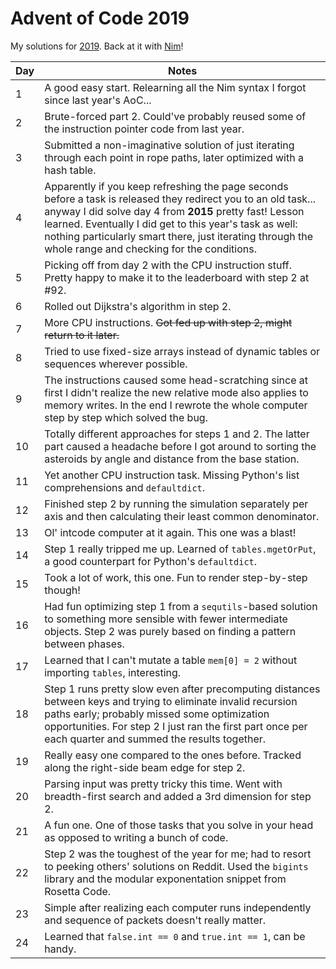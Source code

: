 # Advent of Code 2019

My solutions for [2019](https://adventofcode.com/2019/). Back at it with [Nim](https://nim-lang.org/)!

| Day | Notes |
|---|-------|
| 1 | A good easy start. Relearning all the Nim syntax I forgot since last year's AoC... |
| 2 | Brute-forced part 2. Could've probably reused some of the instruction pointer code from last year. |
| 3 | Submitted a non-imaginative solution of just iterating through each point in rope paths, later optimized with a hash table. |
| 4 | Apparently if you keep refreshing the page seconds before a task is released they redirect you to an old task... anyway I did solve day 4 from **2015** pretty fast! Lesson learned. Eventually I did get to this year's task as well: nothing particularly smart there, just iterating through the whole range and checking for the conditions. |
| 5 | Picking off from day 2 with the CPU instruction stuff. Pretty happy to make it to the leaderboard with step 2 at #92. |
| 6 | Rolled out Dijkstra's algorithm in step 2. |
| 7 | More CPU instructions. ~~Got fed up with step 2, might return to it later.~~ |
| 8 | Tried to use fixed-size arrays instead of dynamic tables or sequences wherever possible. |
| 9 | The instructions caused some head-scratching since at first I didn't realize the new relative mode also applies to memory writes. In the end I rewrote the whole computer step by step which solved the bug. |
| 10 | Totally different approaches for steps 1 and 2. The latter part caused a headache before I got around to sorting the asteroids by angle and distance from the base station. |
| 11 | Yet another CPU instruction task. Missing Python's list comprehensions and `defaultdict`. |
| 12 | Finished step 2 by running the simulation separately per axis and then calculating their least common denominator. |
| 13 | Ol' intcode computer at it again. This one was a blast! |
| 14 | Step 1 really tripped me up. Learned of `tables.mgetOrPut`, a good counterpart for Python's `defaultdict`. |
| 15 | Took a lot of work, this one. Fun to render step-by-step though! |
| 16 | Had fun optimizing step 1 from a `sequtils`-based solution to something more sensible with fewer intermediate objects. Step 2 was purely based on finding a pattern between phases. |
| 17 | Learned that I can't mutate a table `mem[0] = 2` without importing `tables`, interesting. |
| 18 | Step 1 runs pretty slow even after precomputing distances between keys and trying to eliminate invalid recursion paths early; probably missed some optimization opportunities. For step 2 I just ran the first part once per each quarter and summed the results together. |
| 19 | Really easy one compared to the ones before. Tracked along the right-side beam edge for step 2. |
| 20 | Parsing input was pretty tricky this time. Went with breadth-first search and added a 3rd dimension for step 2. |
| 21 | A fun one. One of those tasks that you solve in your head as opposed to writing a bunch of code. |
| 22 | Step 2 was the toughest of the year for me; had to resort to peeking others' solutions on Reddit. Used the `bigints` library and the modular exponentation snippet from Rosetta Code. |
| 23 | Simple after realizing each computer runs independently and sequence of packets doesn't really matter. |
| 24 | Learned that `false.int == 0` and `true.int == 1`, can be handy. |
